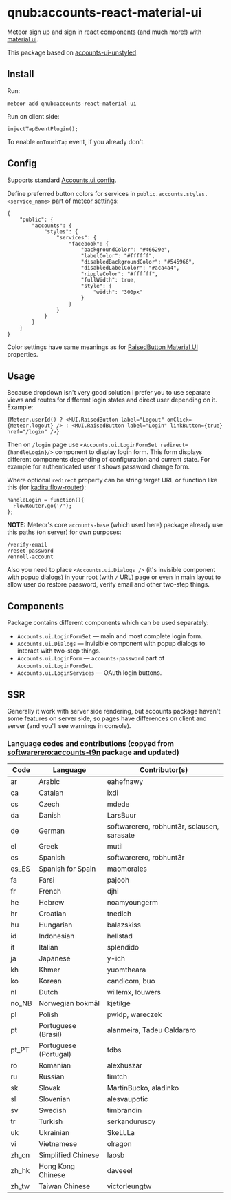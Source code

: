 # qnub:accounts-react-material-ui

Meteor sign up and sign in [react](http://facebook.github.io/react/index.html) components (and much more!) with [material ui](http://material-ui.com/#/home).

This package based on [accounts-ui-unstyled](https://github.com/meteor/meteor/tree/devel/packages/accounts-ui-unstyled).

## Install

Run:

    meteor add qnub:accounts-react-material-ui

Run on client side:

    injectTapEventPlugin();

To enable `onTouchTap` event, if you already don't.

## Config

Supports standard [Accounts.ui.config](http://docs.meteor.com/#/full/accounts_ui_config).

Define preferred button colors for services in `public.accounts.styles.<service_name>` part of [meteor settings](http://docs.meteor.com/#/full/meteor_settings):

    {
        "public": {
            "accounts": {
                "styles": {
                    "services": {
                        "facebook": {
                            "backgroundColor": "#46629e",
                            "labelColor": "#ffffff",
                            "disabledBackgroundColor": "#545966",
                            "disabledLabelColor": "#aca4a4",
                            "rippleColor": "#ffffff",
                            "fullWidth": true,
                            "style": {
                                "width": "300px"
                            }
                        }
                    }
                }
            }
        }
    }

Color settings have same meanings as for [RaisedButton Material UI](http://material-ui.com/#/components/buttons) properties.

## Usage

Because dropdown isn't very good solution i prefer you to use separate views and routes for different login states and direct user depending on it. Example:

    {Meteor.userId() ? <MUI.RaisedButton label="Logout" onClick={Meteor.logout} /> : <MUI.RaisedButton label="Login" linkButton={true} href="/login" />}

Then on `/login` page use `<Accounts.ui.LoginFormSet redirect={handleLogin}/>` component to display login form. This form displays different components depending of configuration and current state. For example for authenticated user it shows password change form.

Where optional `redirect` property can be string target URL or function like this (for [kadira:flow-router](https://atmospherejs.com/kadira/flow-router)):

    handleLogin = function(){
      FlowRouter.go('/');
    };

**NOTE:** Meteor's core `accounts-base` (which used here) package already use this paths (on server) for own purposes:

    /verify-email
    /reset-password
    /enroll-account

Also you need to place `<Accounts.ui.Dialogs />` (it's invisible component with popup dialogs) in your root (with `/` URL) page or even in main layout to allow user do restore password, verify email and other two-step things.

## Components

Package contains different components which can be used separately:

* `Accounts.ui.LoginFormSet` — main and most complete login form.
* `Accounts.ui.Dialogs` — invisible component with popup dialogs to interact with two-step things.
* `Accounts.ui.LoginForm` — `accounts-password` part of `Accounts.ui.LoginFormSet`.
* `Accounts.ui.LoginServices` — OAuth login buttons.

## SSR

Generally it work with server side rendering, but accounts package haven't some features on server side, so pages have differences on client and server (and you'll see warnings in console).

### Language codes and contributions (copyed from [softwarerero:accounts-t9n](https://github.com/softwarerero/meteor-accounts-t9n.git) package and updated)

Code   | Language                | Contributor(s)
------ | ----------------------- | -------------
ar     | Arabic                  | eahefnawy
ca     | Catalan                 | ixdi
cs     | Czech                   | mdede
da     | Danish                  | LarsBuur
de     | German                  | softwarerero, robhunt3r, sclausen, sarasate
el     | Greek                   | mutil
es     | Spanish                 | softwarerero, robhunt3r
es_ES  | Spanish for Spain       | maomorales
fa     | Farsi                   | pajooh
fr     | French                  | djhi
he     | Hebrew                  | noamyoungerm
hr     | Croatian                | tnedich
hu     | Hungarian               | balazskiss
id     | Indonesian              | hellstad
it     | Italian                 | splendido
ja     | Japanese                | y-ich
kh     | Khmer                   | yuomtheara
ko     | Korean                  | candicom, buo
nl     | Dutch                   | willemx, louwers
no_NB  | Norwegian bokmål        | kjetilge
pl     | Polish                  | pwldp, wareczek
pt     | Portuguese (Brasil)     | alanmeira, Tadeu Caldararo
pt_PT  | Portuguese (Portugal)   | tdbs
ro     | Romanian                | alexhuszar
ru     | Russian                 | timtch
sk     | Slovak                  | MartinBucko, aladinko
sl     | Slovenian               | alesvaupotic
sv     | Swedish                 | timbrandin
tr     | Turkish                 | serkandurusoy
uk     | Ukrainian               | SkeLLLa
vi     | Vietnamese              | olragon
zh_cn  | Simplified Chinese      | laosb
zh_hk  | Hong Kong Chinese       | daveeel
zh_tw  | Taiwan Chinese          | victorleungtw
